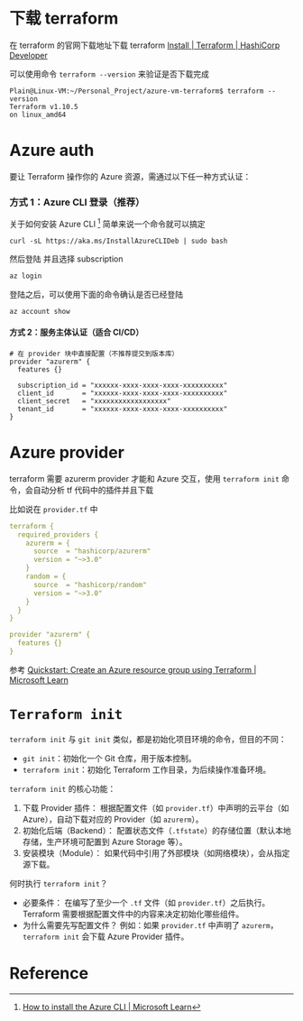 # 下载 terraform

在 terraform 的官网下载地址下载 terraform [Install | Terraform | HashiCorp Developer](https://developer.hashicorp.com/terraform/install)

可以使用命令 `terraform --version` 来验证是否下载完成

```shell
Plain@Linux-VM:~/Personal_Project/azure-vm-terraform$ terraform --version
Terraform v1.10.5
on linux_amd64
```

# Azure auth

要让 Terraform 操作你的 Azure 资源，需通过以下任一种方式认证：

### 方式 1：Azure CLI 登录（推荐）

关于如何安装 Azure CLI [^down-azure-cli] 简单来说一个命令就可以搞定

```shell
curl -sL https://aka.ms/InstallAzureCLIDeb | sudo bash
```

然后登陆 并且选择 subscription

```bash
az login
```

登陆之后，可以使用下面的命令确认是否已经登陆

```shell
az account show
```

#### **方式 2：服务主体认证（适合 CI/CD）**

```hcl
# 在 provider 块中直接配置（不推荐提交到版本库）
provider "azurerm" {
  features {}

  subscription_id = "xxxxxx-xxxx-xxxx-xxxx-xxxxxxxxxx"
  client_id       = "xxxxxx-xxxx-xxxx-xxxx-xxxxxxxxxx"
  client_secret   = "xxxxxxxxxxxxxxxxxx"
  tenant_id       = "xxxxxx-xxxx-xxxx-xxxx-xxxxxxxxxx"
}
```

# Azure provider

terraform 需要 azurerm provider 才能和 Azure 交互，使用 `terraform init` 命令，会自动分析 tf 代码中的插件并且下载

比如说在 `provider.tf` 中

```yaml
terraform {
  required_providers {
    azurerm = {
      source  = "hashicorp/azurerm"
      version = "~>3.0"
    }
    random = {
      source  = "hashicorp/random"
      version = "~>3.0"
    }
  }
}

provider "azurerm" {
  features {}
}
```

参考 [Quickstart: Create an Azure resource group using Terraform | Microsoft Learn](https://learn.microsoft.com/en-us/azure/developer/terraform/create-resource-group?tabs=azure-cli)



# `Terraform init`

`terraform init` 与 `git init` 类似，都是初始化项目环境的命令，但目的不同：

- `git init`：初始化一个 Git 仓库，用于版本控制。
- `terraform init`：初始化 Terraform 工作目录，为后续操作准备环境。

`terraform init` 的核心功能：

1. 下载 Provider 插件：
   根据配置文件（如 `provider.tf`）中声明的云平台（如 Azure），自动下载对应的 Provider（如 `azurerm`）。
2. 初始化后端（Backend）：
   配置状态文件（`.tfstate`）的存储位置（默认本地存储，生产环境可配置到 Azure Storage 等）。
3. 安装模块（Module）：
   如果代码中引用了外部模块（如网络模块），会从指定源下载。

何时执行 `terraform init`？

- 必要条件：
  在编写了至少一个 `.tf` 文件（如 `provider.tf`）之后执行。
  Terraform 需要根据配置文件中的内容来决定初始化哪些组件。
- 为什么需要先写配置文件？
  例如：如果 `provider.tf` 中声明了 `azurerm`，`terraform init` 会下载 Azure Provider 插件。

# Reference

[^down-azure-cli]: [How to install the Azure CLI | Microsoft Learn](https://learn.microsoft.com/en-us/cli/azure/install-azure-cli)